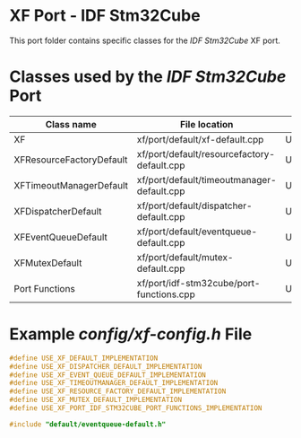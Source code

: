 # XF Port - IDF Stm32Cube

This port folder contains specific classes for the _IDF Stm32Cube_
XF port.

# Classes used by the _IDF Stm32Cube_ Port

| Class name | File location | Define to set |
|--|--|--|
| XF | xf/port/default/xf-default.cpp | USE_XF_DEFAULT_IMPLEMENTATION |
| XFResourceFactoryDefault | xf/port/default/resourcefactory-default.cpp | USE_XF_RESOURCE_FACTORY_DEFAULT_IMPLEMENTATION |
| XFTimeoutManagerDefault | xf/port/default/timeoutmanager-default.cpp | USE_XF_TIMEOUTMANAGER_DEFAULT_IMPLEMENTATION |
| XFDispatcherDefault | xf/port/default/dispatcher-default.cpp | USE_XF_DISPATCHER_DEFAULT_IMPLEMENTATION |
| XFEventQueueDefault | xf/port/default/eventqueue-default.cpp | USE_XF_EVENT_QUEUE_DEFAULT_IMPLEMENTATION |
| XFMutexDefault | xf/port/default/mutex-default.cpp | USE_XF_MUTEX_DEFAULT_IMPLEMENTATION |
| Port Functions | xf/port/idf-stm32cube/port-functions.cpp | USE_XF_PORT_IDF_STM32CUBE_PORT_FUNCTIONS_IMPLEMENTATION |

# Example _config/xf-config.h_ File
```c++
#define USE_XF_DEFAULT_IMPLEMENTATION                                   1
#define USE_XF_DISPATCHER_DEFAULT_IMPLEMENTATION                        1
#define USE_XF_EVENT_QUEUE_DEFAULT_IMPLEMENTATION                       1
#define USE_XF_TIMEOUTMANAGER_DEFAULT_IMPLEMENTATION                    1
#define USE_XF_RESOURCE_FACTORY_DEFAULT_IMPLEMENTATION                  1
#define USE_XF_MUTEX_DEFAULT_IMPLEMENTATION                             1
#define USE_XF_PORT_IDF_STM32CUBE_PORT_FUNCTIONS_IMPLEMENTATION         1

#include "default/eventqueue-default.h"
```